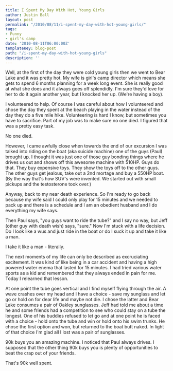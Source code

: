 ```yaml
---
title: I Spent My Day With Hot, Young Girls
author: Justin Ball
layout: post
permalink: "/2010/08/11/i-spent-my-day-with-hot-young-girls/"
tags:
- Funny
- girl's camp
date: '2010-08-11T06:00:00Z'
templateKey: blog-post
path: "/i-spent-my-day-with-hot-young-girls"
description: ''
---
```


Well, at the first of the day they were cold young girls then we went to Bear Lake and it was pretty hot. My wife is girl's camp director which means she gets to spend 6 months planning for a week long event. She is really good at what she does and it always goes off splendidly. I'm sure they'd love for her to do it again another year, but I knocked her up. (We're having a boy).

I volunteered to help. Of course I was careful about how I volunteered and chose the day they spent at the beach playing in the water instead of the day they do a five mile hike. Volunteering is hard I know, but sometimes you have to sacrifice. Part of my job was to make sure no one died. I figured that was a pretty easy task.

No one died.

However, I came awfully close when towards the end of our excursion I was talked into riding on the boat (aka suicide machine) one of the guys (Paul) brought up. I thought it was just one of those guy bonding things where he drives us out and shows off this awesome machine with 510HP. Guys do that. They buy expensive toys. They show the toys off to the other guys. The other guys get jealous, take out a 2nd mortage and buy a 550HP boat. (By the way that's how SUV's were invented. We started out with small pickups and the testosterone took over.)

Anyway, back to my near death experience. So I'm ready to go back because my wife said I could only play for 15 minutes and we needed to pack up and there is a schedule and I am an obedient husband and I do everything my wife says.

Then Paul says, "you guys want to ride the tube?" and I say no way, but Jeff (other guy with death wish) says, "sure." Now I'm stuck with a life decision. Do I look like a wus and just ride in the boat or do I suck it up and take it like a man.

I take it like a man - literally.

The next moments of my life can only be described as excruciating excitement. It was kind of like being in a car accident and having a high powered water enema that lasted for 15 minutes. I had tried various water sports as a kid and remembered that they always ended in pain for me. Today I relearned that lesson. 

At one point the tube goes vertical and I find myself flying through the air. A wave crashes over my head and I have a choice - save my sunglass and let go or hold on for dear life and maybe not die. I chose the latter and Bear Lake consumes a pair of Oakley sunglasses. Jeff had told me about a time he and some friends had a competition to see who could stay on a tube the longest. One of his buddies refused to let go and at one point he is faced with a choice - hold onto the tube and win or hold onto his swim trunks. He chose the first option and won, but returned to the boat butt naked. In light of that choice I'm glad all I lost was a pair of sunglasses.

90k buys you an amazing machine. I noticed that Paul always drives. I supposed that the other thing 90k buys you is plenty of opportunities to beat the crap out of your friends.

That's 90k well spent.
